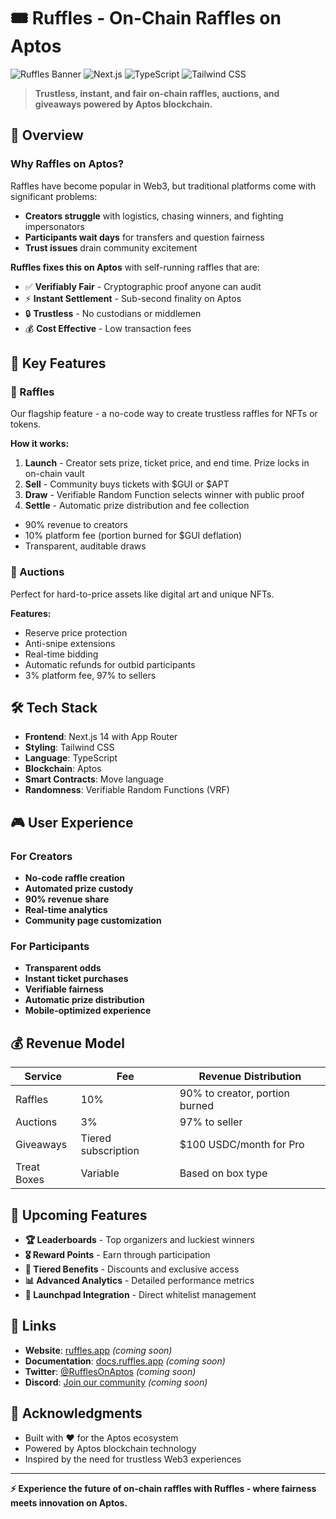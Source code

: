 # 🎟️ Ruffles - On-Chain Raffles on Aptos

![Ruffles Banner](https://img.shields.io/badge/Built%20on-Aptos-FF6B6B?style=for-the-badge&logo=data:image/svg+xml;base64,PHN2ZyB3aWR0aD0iMjQiIGhlaWdodD0iMjQiIHZpZXdCb3g9IjAgMCAyNCAyNCIgZmlsbD0ibm9uZSIgeG1sbnM9Imh0dHA6Ly93d3cudzMub3JnLzIwMDAvc3ZnIj4KPHBhdGggZD0iTTEyIDJMMTMuMDkgOC4yNkwyMCA5TDEzLjA5IDE1Ljc0TDEyIDIyTDEwLjkxIDE1Ljc0TDQgOUwxMC45MSA4LjI2TDEyIDJaIiBmaWxsPSJ3aGl0ZSIvPgo8L3N2Zz4K)
![Next.js](https://img.shields.io/badge/Next.js-14-black?style=for-the-badge&logo=next.js)
![TypeScript](https://img.shields.io/badge/TypeScript-007ACC?style=for-the-badge&logo=typescript&logoColor=white)
![Tailwind CSS](https://img.shields.io/badge/Tailwind_CSS-38B2AC?style=for-the-badge&logo=tailwind-css&logoColor=white)

> **Trustless, instant, and fair on-chain raffles, auctions, and giveaways powered by Aptos blockchain.**

## 🌟 Overview

### Why Raffles on Aptos?

Raffles have become popular in Web3, but traditional platforms come with significant problems:

- **Creators struggle** with logistics, chasing winners, and fighting impersonators
- **Participants wait days** for transfers and question fairness
- **Trust issues** drain community excitement

**Ruffles fixes this on Aptos** with self-running raffles that are:

- ✅ **Verifiably Fair** - Cryptographic proof anyone can audit
- ⚡ **Instant Settlement** - Sub-second finality on Aptos
- 🔒 **Trustless** - No custodians or middlemen
- 💰 **Cost Effective** - Low transaction fees

## 🚀 Key Features

### 🎯 Raffles

Our flagship feature - a no-code way to create trustless raffles for NFTs or tokens.

**How it works:**

1. **Launch** - Creator sets prize, ticket price, and end time. Prize locks in on-chain vault
2. **Sell** - Community buys tickets with $GUI or $APT
3. **Draw** - Verifiable Random Function selects winner with public proof
4. **Settle** - Automatic prize distribution and fee collection

- 90% revenue to creators
- 10% platform fee (portion burned for $GUI deflation)
- Transparent, auditable draws

### 🔨 Auctions

Perfect for hard-to-price assets like digital art and unique NFTs.

**Features:**

- Reserve price protection
- Anti-snipe extensions
- Real-time bidding
- Automatic refunds for outbid participants
- 3% platform fee, 97% to sellers

## 🛠️ Tech Stack

- **Frontend**: Next.js 14 with App Router
- **Styling**: Tailwind CSS
- **Language**: TypeScript
- **Blockchain**: Aptos
- **Smart Contracts**: Move language
- **Randomness**: Verifiable Random Functions (VRF)

## 🎮 User Experience

### For Creators

- **No-code raffle creation**
- **Automated prize custody**
- **90% revenue share**
- **Real-time analytics**
- **Community page customization**

### For Participants

- **Transparent odds**
- **Instant ticket purchases**
- **Verifiable fairness**
- **Automatic prize distribution**
- **Mobile-optimized experience**

## 💰 Revenue Model

| Service     | Fee                 | Revenue Distribution           |
| ----------- | ------------------- | ------------------------------ |
| Raffles     | 10%                 | 90% to creator, portion burned |
| Auctions    | 3%                  | 97% to seller                  |
| Giveaways   | Tiered subscription | $100 USDC/month for Pro        |
| Treat Boxes | Variable            | Based on box type              |

## 🔮 Upcoming Features

- **🏆 Leaderboards** - Top organizers and luckiest winners
- **🎖️ Reward Points** - Earn through participation
- **🌟 Tiered Benefits** - Discounts and exclusive access
- **📊 Advanced Analytics** - Detailed performance metrics
- **🤝 Launchpad Integration** - Direct whitelist management

## 🔗 Links

- **Website**: [ruffles.app](https://ruffles.app) _(coming soon)_
- **Documentation**: [docs.ruffles.app](https://docs.ruffles.app) _(coming soon)_
- **Twitter**: [@RufflesOnAptos](https://twitter.com/RufflesOnAptos) _(coming soon)_
- **Discord**: [Join our community](https://discord.gg/ruffles) _(coming soon)_

## 🙏 Acknowledgments

- Built with ❤️ for the Aptos ecosystem
- Powered by Aptos blockchain technology
- Inspired by the need for trustless Web3 experiences

---

**⚡ Experience the future of on-chain raffles with Ruffles - where fairness meets innovation on Aptos.**
